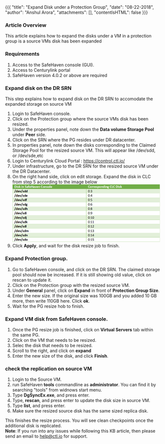 {{{
  "title": "Expand Disk under a Protection Group",
  "date": "08-22-2018",
  "author": "Anshul Arora",
  "attachments": [],
  "contentIsHTML": false
}}}

### Article Overview
This article explains how to expand the disks under a VM in a protection group is a source VMs disk has been expanded

### Requirements
1. Access to the SafeHaven console (GUI).
2. Access to Centurylink portal
3. SafeHaven version 4.0.2 or above are required

### Expand disk on the DR SRN
This step explains how to expand disk on the DR SRN to accomodate the expanded storage on source VM
1. Login to SafeHaven console.
2. Click on the Protection group where the source VMs disk has been resized.
3. Under the properties panel, note down the **Data volume Storage Pool** under **Peer** side.
4. Click on the SRN where the PG resides under DR datacenter.
5. In properties panel, note down the disks corresponding to the Claimed Storage Pool for the resized source VM. This will appear like /dev/sdd, or /dev/sde,etc
6. Login to Centurylink Cloud Portal : https://control.ctl.io/
7. Under infrastructure, go to the DR SRN for the resized source VM under the DR Datacenter.
8. On the right hand side, click on edit storage. Expand the disk in CLC from step 5 according to the image below
   ![disk mapping](../../images/SH5.0/diskformat.png)
9. Click **Apply**, and wait for the disk resize job to finish.

### Expand Protection group.
1. Go to SafeHaven console, and click on the DR SRN.
The claimed storage pool should now be increased. If it is still showing old value, click on rescan to update it.
2. Click on the Protection group with the resized source VM.
3. Under **General** panel, click on **Expand** in front of **Protection Group Size**.
4. Enter the new size. If the original size was 100GB and you added 10 GB more, then write 110GB here. Click **ok**.
5. Wait for the PG resize hob to finish.

### Expand VM disk from SafeHaven console.
1. Once the PG resize job is finished, click on **Virtual Servers** tab within the same PG.
2. Click on the VM that needs to be resized.
3. Selec the disk that needs to be resized.
4. Scroll to the right, and click on **expand**
5. Enter the new size of the disk, and click **Finish**.

### check the replication on source VM
1. Login to the Source VM.
2. run SafeHaven **tools** commandline as **administrator**. You can find it by searching "tools" from widnows start menu.
3. Type **DgSyncEx.exe**, and press enter.
4. Type, **rescan**, and press enter to update the disk size in source VM.
5. Type **list**, and press enter.
6. Make sure the resized source disk has the same sized replica disk.  

This finishes the resize process. You will see clean checkpoints once the additional disk is replicated.  
**Note**: If you run into any issues while following this KB article, then please send an email to help@ctl.io for support.


